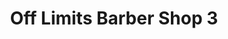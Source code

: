 ---
title: "Off Limits Barber Shop 3"
url: /fayetteville/off-limits-barber-shop-3/
shop: Friseur
---